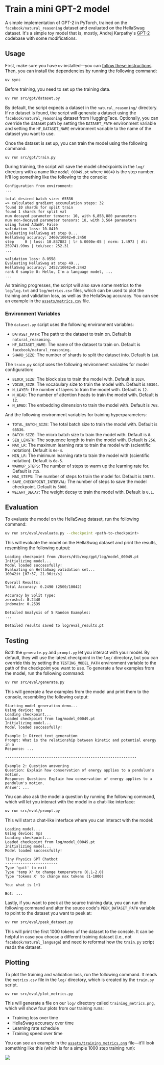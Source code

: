 # Train a mini GPT-2 model

A simple implementation of GPT-2 in PyTorch, trained on the `facebook/natural_reasoning` dataset and
evaluated on the HellaSwag dataset. It's a simple toy model that is, mostly, Andrej Karpathy's
[GPT-2](https://github.com/karpathy/build-nanogpt) codebase with some modifications.

## Usage

First, make sure you have `uv` installed—you can
[follow these instructions](https://docs.astral.sh/uv/getting-started/installation/). Then, you can
install the dependencies by running the following command:

```bash
uv sync
```

Before training, you need to set up the training data.

```bash
uv run src/gpt/dataset.py
```

By default, the script expects a dataset in the `natural_reasoning/` directory. If no dataset is
found, the script will generate a dataset using the `facebook/natural_reasoning` dataset from
HuggingFace. Optionally, you can override the dataset path by setting the `DATASET_PATH` environment
variable and setting the `HF_DATASET_NAME` environment variable to the name of the dataset you want
to use.

Once the dataset is set up, you can train the model using the following command:

```bash
uv run src/gpt/train.py
```

During training, the script will save the model checkpoints in the `log/` directory with a name like
`model_00049.pt` where `00049` is the step number. It'll log something like the following to the
console:

```
Configuration from environment:
...

total desired batch size: 65536
=> calculated gradient accumulation steps: 32
found 10 shards for split train
found 1 shards for split val
num decayed parameter tensors: 10, with 6,858,880 parameters
num non-decayed parameter tensors: 18, with 3,584 parameters
using fused AdamW: False
validation loss: 10.8410
Evaluating HellaSwag at step 0...
HellaSwag accuracy: 2460/10042=0.2450
step     0 | loss: 10.837882 | lr 6.0000e-05 | norm: 1.4973 | dt: 259741.99ms | tok/sec: 252.31
...

validation loss: 8.0558
Evaluating HellaSwag at step 49...
HellaSwag accuracy: 2452/10042=0.2442
rank 0 sample 0: Hello, I'm a language model, ...
...
```

As training progresses, the script will also save some metrics to the `log/log.txt` and
`log/metrics.csv` files, which can be used to plot the training and validation loss, as well as the
HellaSwag accuracy. You can see an example in the [`assets/metrics.csv`](assets/metrics.csv) file.

### Environment Variables

The `dataset.py` script uses the following environment variables:

- `DATASET_PATH`: The path to the dataset to train on. Default is `natural_reasoning`.
- `HF_DATASET_NAME`: The name of the dataset to train on. Default is `facebook/natural_reasoning`.
- `SHARD_SIZE`: The number of shards to split the dataset into. Default is `1e8`.

The `train.py` script uses the following environment variables for model configuration:

- `BLOCK_SIZE`: The block size to train the model with. Default is `1024`.
- `VOCAB_SIZE`: The vocabulary size to train the model with. Default is `50304`.
- `N_LAYER`: The number of layers to train the model with. Default is `12`.
- `N_HEAD`: The number of attention heads to train the model with. Default is `12`.
- `N_EMBD`: The embedding dimension to train the model with. Default is `768`.

And the following environment variables for training hyperparameters:

- `TOTAL_BATCH_SIZE`: The total batch size to train the model with. Default is `65536`.
- `BATCH_SIZE`: The micro batch size to train the model with. Default is `8`.
- `SEQ_LENGTH`: The sequence length to train the model with. Default is `256`.
- `MAX_LR`: The maximum learning rate to train the model with (scientific notation). Default is
  `6e-4`.
- `MIN_LR`: The minimum learning rate to train the model with (scientific notation). Default is
  `6e-5`.
- `WARMUP_STEPS`: The number of steps to warm up the learning rate for. Default is `715`.
- `MAX_STEPS`: The number of steps to train the model for. Default is `19073`.
- `SAVE_CHECKPOINT_INTERVAL`: The number of steps to save the model checkpoint. Default is `5000`.
- `WEIGHT_DECAY`: The weight decay to train the model with. Default is `0.1`.

## Evaluation

To evaluate the model on the HellaSwag dataset, run the following command:

```bash
uv run src/eval/evaluate.py --checkpoint <path-to-checkpoint>
```

This will evaluate the model on the HellaSwag dataset and print the results, resembling the
following output:

```
Loading checkpoint from /Users/dtb/exp/gpt/log/model_00049.pt
Initializing model...
Model loaded successfully!
Evaluating on HellaSwag validation set...
10042it [07:37, 21.96it/s]

Overall Results:
Total Accuracy: 0.2490 (2500/10042)

Accuracy by Split Type:
zeroshot: 0.2440
indomain: 0.2539

Detailed Analysis of 5 Random Examples:
...

Detailed results saved to log/eval_results.pt
```

## Testing

Both the `generate.py` and `prompt.py` let you interact with your model. By default, they will use
the latest checkpoint in the `log/` directory, but you can override this by setting the
`TESTING_MODEL_PATH` environment variable to the path of the checkpoint you want to use. To generate
a few examples from the model, run the following command:

```bash
uv run src/eval/generate.py
```

This will generate a few examples from the model and print them to the console, resembling the
following output:

```
Starting model generation demo...
Using device: mps
Loading checkpoint...
Loaded checkpoint from log/model_00049.pt
Initializing model...
Model loaded successfully!

Example 1: Direct text generation
Prompt: What is the relationship between kinetic and potential energy in a
Response: ...

------------------------------------------------------------

Example 2: Question answering
Question: Explain how conservation of energy applies to a pendulum's motion.
Response: Question: Explain how conservation of energy applies to a pendulum's motion.
Answer: ...
```

You can also ask the model a question by running the following command, which will let you interact
with the model in a chat-like interface:

```bash
uv run src/eval/prompt.py
```

This will start a chat-like interface where you can interact with the model:

```
Loading model...
Using device: mps
Loading checkpoint...
Loaded checkpoint from log/model_00049.pt
Initializing model...
Model loaded successfully!

Tiny Physics GPT Chatbot
------------------------
Type 'quit' to exit
Type 'temp X' to change temperature (0.1-2.0)
Type 'tokens X' to change max tokens (1-1000)

You: what is 1+1

Bot: ...
```

Lastly, if you want to peek at the source training data, you can run the following command and alter
the souce code's `PEEK_DATASET_PATH` variable to point to the dataset you want to peek at:

```bash
uv run src/eval/peek_dataset.py
```

This will print the first 1000 tokens of the dataset to the console. It can be helpful in case you
choose a different training dataset (i.e., not `facebook/natural_language`) and need to reformat how
the `train.py` script reads the dataset.

## Plotting

To plot the training and validation loss, run the following command. It reads the `metrics.csv` file
in the `log/` directory, which is created by the `train.py` script.

```bash
uv run src/eval/plot_metrics.py
```

This will generate a file on our `log/` directory called `training_metrics.png`, which will show
four plots from our training runs:

- Training loss over time
- HellaSwag accuracy over time
- Learning rate schedule
- Training speed over time

You can see an example in the [`assets/training_metrics.png`](assets/training_metrics.png)
file—it'll look something like this (which is for a simple 1000 step training run):

[![](assets/training_metrics.png)](assets/training_metrics.png)
